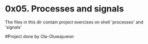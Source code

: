 # 0x05. Processes and signals

The files in this dir contain project exercises on shell 'processes' and 'signals'

#Project done by Ola-Oluwajuwon
